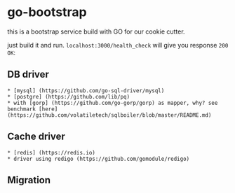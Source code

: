 # go-bootstrap
this is a bootstrap service build with GO for our cookie cutter.

just build it and run. `localhost:3000/health_check` will give you response `200 OK`:

## DB driver
    * [mysql] (https://github.com/go-sql-driver/mysql)
    * [postgre] (https://github.com/lib/pq)
    * with [gorp] (https://github.com/go-gorp/gorp) as mapper, why? see benchmark [here] (https://github.com/volatiletech/sqlboiler/blob/master/README.md)

## Cache driver
    * [redis] (https://redis.io)
    * driver using redigo (https://github.com/gomodule/redigo)

## Migration

